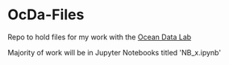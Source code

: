 # OcDa-Files
Repo to hold files for my work with the [Ocean Data Lab](https://sites.uw.edu/abadi/)

Majority of work will be in Jupyter Notebooks titled 'NB_x.ipynb'
